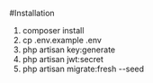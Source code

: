 #Installation

1. composer install
2. cp .env.example .env
3. php artisan key:generate
4. php artisan jwt:secret
4. php artisan migrate:fresh --seed